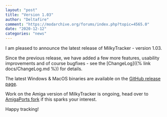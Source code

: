 ```yaml
---
layout: "post"
title: "Version 1.03"
author: "Deltafire"
comment: "https://modarchive.org/forums/index.php?topic=4565.0"
date: "2020-12-12"
categories: "news"
---
```


I am pleased to announce the latest release of MilkyTracker - version 1.03.

Since the previous release, we have added a few more features, usability improvements and of course bugfixes - see the [ChangeLog]({% link docs/ChangeLog.md %}) for details.

The latest Windows & MacOS binaries are available on the [GitHub release page][gitrel].

Work on the Amiga version of MilkyTracker is ongoing, head over to [AmigaPorts fork][amigaports] if this sparks your interest.

Happy tracking!

[gitrel]: https://github.com/milkytracker/MilkyTracker/releases/tag/v1.03.00
[amigaports]: https://github.com/AmigaPorts/MilkyTracker
